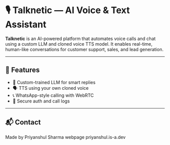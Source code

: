 # 🎙️ Talknetic — AI Voice & Text Assistant

**Talknetic** is an AI-powered platform that automates voice calls and chat using a custom LLM and cloned voice TTS model. It enables real-time, human-like conversations for customer support, sales, and lead generation.

---

## 🚀 Features
- 🤖 Custom-trained LLM for smart replies  
- 🗣️ TTS using your own cloned voice  
- 📞 WhatsApp-style calling with WebRTC  
- 🔐 Secure auth and call logs

---


📬 Contact
---
Made by Priyanshul Sharma
webpage priyanshul.is-a.dev
